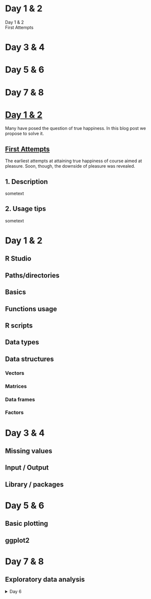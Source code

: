 
<h1 class="title"> Day 1 & 2 </h1>

<div id="TOC">
   <ul>
   <li>
   <a href="#day12">Day 1 & 2</a>
   </li>
   <li>
   <a href="#first-attempts">First Attempts</a>
   </li>
   </ul>
</div>


<h1 class="title"> Day 3 & 4 </h1>
<h1 class="title"> Day 5 & 6 </h1>
<h1 class="title"> Day 7 & 8 </h1>

<h1 class="title">
</h1>


<div id="day12">
   <h1>
       <a href="#TOC">Day 1 & 2</a>
   </h1>
   <p>
       Many have posed the question of true happiness. In this blog post we propose to solve it.
   </p>
</div>
<div id="first-attempts">
   <h2>
       <a href="#TOC">First Attempts</a>
   </h2>
   <p>
       The earliest attempts at attaining true happiness of course aimed at pleasure. Soon, though, the downside of pleasure was revealed.
   </p>
</div>



<a name="desc"></a>
## 1. Description

sometext

<a name="usage"></a>
## 2. Usage tips

sometext



<h1>Day 1 & 2</h1>
<h2>R Studio</h2>
<h2>Paths/directories</h2>
<h2>Basics</h2>
<h2>Functions usage</h2>
<h2>R scripts</h2>
<h2>Data types</h2>
<h2>Data structures</h2>
<h3>Vectors</h3>
<h3>Matrices</h3>
<h3>Data frames</h3>
<h3>Factors</h3>

<h1>Day 3 & 4</h1>
<h2>Missing values</h2>
<h2>Input / Output</h2>
<h2>Library / packages</h2>

<h1>Day 5 & 6</h1>
<h2>Basic plotting</h2>
<h2>ggplot2</h2>

<h1>Day 7 & 8</h1>
<h2>Exploratory data analysis</h2>


<details>
<summary>Day 6</summary>

* markdown list 1
* markdown list 2

</details>

